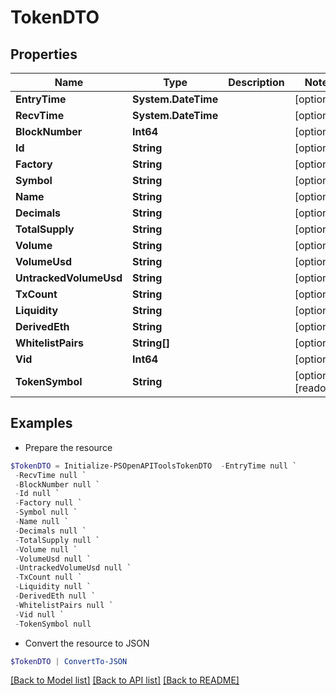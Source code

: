 # TokenDTO
## Properties

Name | Type | Description | Notes
------------ | ------------- | ------------- | -------------
**EntryTime** | **System.DateTime** |  | [optional] 
**RecvTime** | **System.DateTime** |  | [optional] 
**BlockNumber** | **Int64** |  | [optional] 
**Id** | **String** |  | [optional] 
**Factory** | **String** |  | [optional] 
**Symbol** | **String** |  | [optional] 
**Name** | **String** |  | [optional] 
**Decimals** | **String** |  | [optional] 
**TotalSupply** | **String** |  | [optional] 
**Volume** | **String** |  | [optional] 
**VolumeUsd** | **String** |  | [optional] 
**UntrackedVolumeUsd** | **String** |  | [optional] 
**TxCount** | **String** |  | [optional] 
**Liquidity** | **String** |  | [optional] 
**DerivedEth** | **String** |  | [optional] 
**WhitelistPairs** | **String[]** |  | [optional] 
**Vid** | **Int64** |  | [optional] 
**TokenSymbol** | **String** |  | [optional] [readonly] 

## Examples

- Prepare the resource
```powershell
$TokenDTO = Initialize-PSOpenAPIToolsTokenDTO  -EntryTime null `
 -RecvTime null `
 -BlockNumber null `
 -Id null `
 -Factory null `
 -Symbol null `
 -Name null `
 -Decimals null `
 -TotalSupply null `
 -Volume null `
 -VolumeUsd null `
 -UntrackedVolumeUsd null `
 -TxCount null `
 -Liquidity null `
 -DerivedEth null `
 -WhitelistPairs null `
 -Vid null `
 -TokenSymbol null
```

- Convert the resource to JSON
```powershell
$TokenDTO | ConvertTo-JSON
```

[[Back to Model list]](../README.md#documentation-for-models) [[Back to API list]](../README.md#documentation-for-api-endpoints) [[Back to README]](../README.md)

